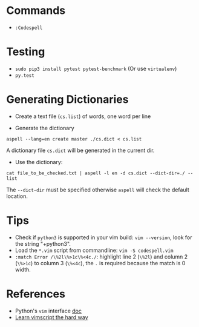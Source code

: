 # Commands
* `:Codespell`

# Testing
* `sudo pip3 install pytest pytest-benchmark` (Or use `virtualenv`)
* `py.test`

# Generating Dictionaries
* Create a text file (`cs.list`) of words, one word per line

* Generate the dictionary
```
aspell --lang=en create master ./cs.dict < cs.list
```

A dictionary file `cs.dict` will be generated in the current dir.

* Use the dictionary:
```
cat file_to_be_checked.txt | aspell -l en -d cs.dict --dict-dir=./ --list
```

The `--dict-dir` must be specified otherwise `aspell` will check the default location.

# Tips
* Check if `python3` is supported in your vim build: `vim --version`, look for the string "+python3".
* Load the `*.vim` script from commandline:
 `vim -S codespell.vim`
* `:match Error /\%2l\%>1c\%<4c./`: highlight line 2 (`\%2l`) and column 2 (`\%>1c`) to column 3 (`\%<4c`), the `.` is required because the match is 0 width.

# References
* Python's `vim` interface [doc](http://vimdoc.sourceforge.net/htmldoc/if_pyth.html)
* [Learn vimscript the hard way](http://learnvimscriptthehardway.stevelosh.com)
